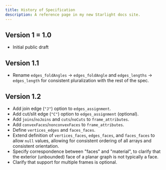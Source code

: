 ```yaml
---
title: History of Specification
description: A reference page in my new Starlight docs site.
---
```


## Version 1 = 1.0

- Initial public draft

## Version 1.1

- Rename `edges_foldAngles` &rarr; `edges_foldAngle` and
  `edges_lengths` &rarr; `edges_length`
  for consistent pluralization with the rest of the spec.

## Version 1.2

- Add join edge (`"J"`) option to `edges_assignment`.
- Add cut/slit edge (`"C"`) option to `edges_assignment` (optional).
- Add `joins`/`noJoins` and `cuts`/`noCuts` to `frame_attributes`.
- Add `convexFaces`/`nonconvexFaces` to `frame_attributes`.
- Define `vertices_edges` and `faces_faces`.
- Extend definition of `vertices_faces`, `edges_faces`, and `faces_faces`
  to allow `null` values, allowing for consistent ordering of all arrays and
  consistent orientation.
- Specify correspondence between "faces" and "material", to clarify that the
  exterior (unbounded) face of a planar graph is not typically a face.
- Clarify that support for multiple frames is optional.
